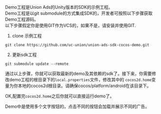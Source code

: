 Demo工程是Union Ads的Unity版本的SDK的示例工程。    
Demo工程是以git submodule的方式集成SDK的，开发者可按照以下步骤获取Demo工程源码。    
以下步骤假定你是使用GIT作为VCS的，如果不是，请安装并使用GIT.    
1. clone 示例工程    
```
git clone https://github.com/uc-union/union-ads-sdk-cocos-demo.git
```
2. 更新sdk工程    
```
git submodule update --remote
```
    
通过以上步骤，你就可以获取最新的demo及其依赖的sdk了。接下来，你需要修改demo工程的根目录下的`local.properties`文件，修改其中的
`cocos2d.home`变量为你本地的cocos2d根目录。请确保cocos/platform/android在该目录下。

OK,配置完`cocos2d.home`之后你就可以直接运行demo了。

Demo中是使用多个文字按钮的，点击不同的按钮会加载并展示不同的广告。
